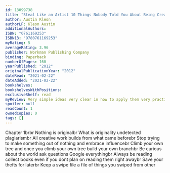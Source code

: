 ```yaml
---
id: 13099738
title: "Steal Like an Artist 10 Things Nobody Told You About Being Creative"
author: Austin Kleon
authorLF: Kleon Austin
additionalAuthors: 
ISBN: "0761169253"
ISBN13: "9780761169253"
myRating: 5
averageRating: 3.96
publisher: Workman Publishing Company
binding: Paperback
numberOfPages: 160
yearPublished: "2012"
originalPublicationYear: "2012"
dateRead: "2021-02-22"
dateAdded: "2021-02-22"
bookshelves: 
bookshelvesWithPositions: 
exclusiveShelf: read
myReview: Very simple ideas very clear in how to apply them very practical and completely brilliant It feels like a book he sat down and wrote in one afternoon or one weekend in that its easy to read it doesnt wander or go around in circles it makes its point quick and concisely and moves on to the next But at the same time it still feels like a supercondensed package of real experiences I love it
spoiler: null
readCount: 1
ownedCopies: 0
tags: []
---
```


 Chapter 1brbr Nothing is originalbr What is originality undetected plagiarismbr All creative work builds from what came beforebr Stop trying to make something out of nothing and embrace influencebr Climb your own tree and once you climb your own tree build your own branchbr Be curious about the world ask questions Google everythingbr Always be reading collect books even if you dont plan on reading them right awaybr Save your thefts for laterbr Keep a swipe file  a file of things you swiped from other